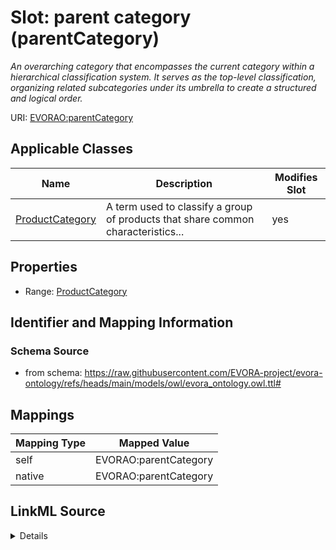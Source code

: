 

# Slot: parent category (parentCategory)


_An overarching category that encompasses the current category within a hierarchical classification system. It serves as the top-level classification, organizing related subcategories under its umbrella to create a structured and logical order._





URI: [EVORAO:parentCategory](https://raw.githubusercontent.com/EVORA-project/evora-ontology/refs/heads/main/models/owl/evora_ontology.owl.ttl#parentCategory)



<!-- no inheritance hierarchy -->





## Applicable Classes

| Name | Description | Modifies Slot |
| --- | --- | --- |
| [ProductCategory](ProductCategory.md) | A term used to classify a group of products that share common characteristics... |  yes  |







## Properties

* Range: [ProductCategory](ProductCategory.md)





## Identifier and Mapping Information







### Schema Source


* from schema: https://raw.githubusercontent.com/EVORA-project/evora-ontology/refs/heads/main/models/owl/evora_ontology.owl.ttl#




## Mappings

| Mapping Type | Mapped Value |
| ---  | ---  |
| self | EVORAO:parentCategory |
| native | EVORAO:parentCategory |




## LinkML Source

<details>
```yaml
name: parentCategory
description: An overarching category that encompasses the current category within
  a hierarchical classification system. It serves as the top-level classification,
  organizing related subcategories under its umbrella to create a structured and logical
  order.
title: parent category
from_schema: https://raw.githubusercontent.com/EVORA-project/evora-ontology/refs/heads/main/models/owl/evora_ontology.owl.ttl#
rank: 1000
alias: parentCategory
domain_of:
- ProductCategory
range: ProductCategory
required: false
multivalued: false

```
</details>